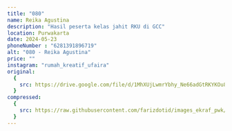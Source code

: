 ```yaml
---
title: "080"
name: Reika Agustina
description: "Hasil peserta kelas jahit RKU di GCC"
location: Purwakarta
date: 2024-05-23
phoneNumber : "6281391896719"
alt: "080 - Reika Agustina"
price: ""
instagram: "rumah_kreatif_ufaira"
original:
  {
    src: https://drive.google.com/file/d/1MhXUjLwmrYbhy_Ne66adGtRKYKOu8GHG/view?usp=sharing,
  }
compressed:
  {
    src: https://raw.githubusercontent.com/farizdotid/images_ekraf_pwk/main/purwarupa/compressed/080_reika.png,
  }
---
```

